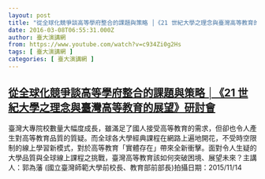 ```yaml
---
layout: post
title: "從全球化競爭談高等學府整合的課題與策略 │《21 世紀大學之理念與臺灣高等教育的展望》研討會"
date: 2016-03-08T06:55:31.000Z
author: 臺大演講網
from: https://www.youtube.com/watch?v=c934Zi0g2Hs
tags: [ 臺大演講網 ]
categories: [ 臺大演講網 ]
---
```

<!--1457420131000-->
[從全球化競爭談高等學府整合的課題與策略 │《21 世紀大學之理念與臺灣高等教育的展望》研討會](https://www.youtube.com/watch?v=c934Zi0g2Hs)
------

<div>
臺灣大專院校數量大幅度成長，雖滿足了國人接受高等教育的需求，但卻也令人產生對高等教育品質的質疑。而全球各大學經典課程在網路上遍地開花，不受時空限制的線上學習新模式，對於高等教育「實體存在」帶來全新衝擊。面對令人生疑的大學品質與全球線上課程之挑戰，臺灣高等教育該如何突破困境、展望未來？主講人：郭為藩 (國立臺灣師範大學前校長、教育部前部長)拍攝日期：2015/11/14
</div>
